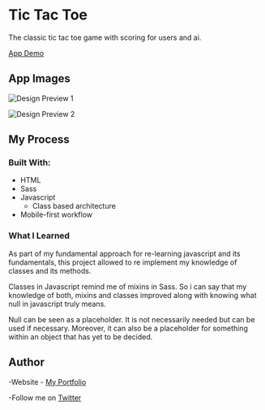 # Tic Tac Toe

The classic tic tac toe game with scoring for users and ai.

[App Demo](/)

## App Images
![Design Preview 1](./design/desktop-tac-toe.png=1680*900)

![Design Preview 2](./design/mobile-tac-toe.png=375*667)


## My Process
### Built With:
- HTML
- Sass
- Javascript
  - Class based architecture
- Mobile-first workflow

### What I Learned

As part of my fundamental approach for re-learning javascript and its fundamentals, this project allowed to re implement my knowledge of classes and its methods.

Classes in Javascript remind me of mixins in Sass. So i can say that my knowledge of both, mixins and classes improved along with knowing what null in javascript truly means. 

Null can be seen as a placeholder. It is not necessarily needed but can be used if necessary. Moreover, it can also be a placeholder for something within an object that has yet to be decided. 


## Author

-Website - [My Portfolio](https://jfusedesigns.com)

-Follow me on [Twitter](https://twitter.com/jfusecodes)